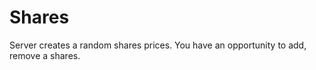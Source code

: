 
# Shares

Server creates a random shares prices.
You have an opportunity to add, remove a shares.


